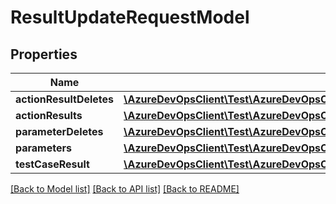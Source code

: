 # ResultUpdateRequestModel

## Properties
Name | Type | Description | Notes
------------ | ------------- | ------------- | -------------
**actionResultDeletes** | [**\AzureDevOpsClient\Test\AzureDevOpsClient\Test\Model\TestActionResultModel[]**](TestActionResultModel.md) |  | [optional] 
**actionResults** | [**\AzureDevOpsClient\Test\AzureDevOpsClient\Test\Model\TestActionResultModel[]**](TestActionResultModel.md) |  | [optional] 
**parameterDeletes** | [**\AzureDevOpsClient\Test\AzureDevOpsClient\Test\Model\TestResultParameterModel[]**](TestResultParameterModel.md) |  | [optional] 
**parameters** | [**\AzureDevOpsClient\Test\AzureDevOpsClient\Test\Model\TestResultParameterModel[]**](TestResultParameterModel.md) |  | [optional] 
**testCaseResult** | [**\AzureDevOpsClient\Test\AzureDevOpsClient\Test\Model\TestCaseResultUpdateModel**](TestCaseResultUpdateModel.md) |  | [optional] 

[[Back to Model list]](../README.md#documentation-for-models) [[Back to API list]](../README.md#documentation-for-api-endpoints) [[Back to README]](../README.md)



